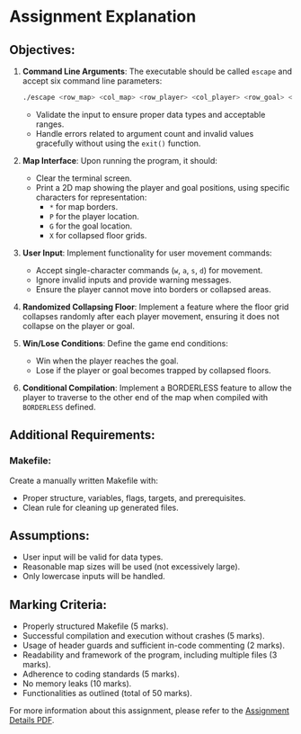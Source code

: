 # Assignment Explanation

## Objectives:

1. **Command Line Arguments**: The executable should be called `escape` and accept six command line parameters:

    ```bash
    ./escape <row_map> <col_map> <row_player> <col_player> <row_goal> <col_goal>
    ```

    - Validate the input to ensure proper data types and acceptable ranges.
    - Handle errors related to argument count and invalid values gracefully without using the `exit()` function.

2. **Map Interface**: Upon running the program, it should:

    - Clear the terminal screen.
    - Print a 2D map showing the player and goal positions, using specific characters for representation:
        - `*` for map borders.
        - `P` for the player location.
        - `G` for the goal location.
        - `X` for collapsed floor grids.

3. **User Input**: Implement functionality for user movement commands:

    - Accept single-character commands (`w`, `a`, `s`, `d`) for movement.
    - Ignore invalid inputs and provide warning messages.
    - Ensure the player cannot move into borders or collapsed areas.

4. **Randomized Collapsing Floor**: Implement a feature where the floor grid collapses randomly after each player movement, ensuring it does not collapse on the player or goal.

5. **Win/Lose Conditions**: Define the game end conditions:

    - Win when the player reaches the goal.
    - Lose if the player or goal becomes trapped by collapsed floors.

6. **Conditional Compilation**: Implement a BORDERLESS feature to allow the player to traverse to the other end of the map when compiled with `BORDERLESS` defined.

## Additional Requirements:

### Makefile:

Create a manually written Makefile with:

-   Proper structure, variables, flags, targets, and prerequisites.
-   Clean rule for cleaning up generated files.

## Assumptions:

-   User input will be valid for data types.
-   Reasonable map sizes will be used (not excessively large).
-   Only lowercase inputs will be handled.

## Marking Criteria:

-   Properly structured Makefile (5 marks).
-   Successful compilation and execution without crashes (5 marks).
-   Usage of header guards and sufficient in-code commenting (2 marks).
-   Readability and framework of the program, including multiple files (3 marks).
-   Adherence to coding standards (5 marks).
-   No memory leaks (10 marks).
-   Functionalities as outlined (total of 50 marks).

For more information about this assignment, please refer to the [Assignment Details PDF](/UCP_2022_S2_Assignment_1.pdf).
